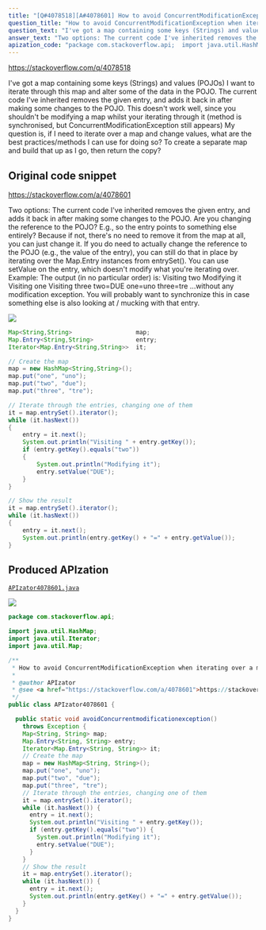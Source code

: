 ```yaml
---
title: "[Q#4078518][A#4078601] How to avoid ConcurrentModificationException when iterating over a map and changing values?"
question_title: "How to avoid ConcurrentModificationException when iterating over a map and changing values?"
question_text: "I've got a map containing some keys (Strings) and values (POJOs) I want to iterate through this map and alter some of the data in the POJO. The current code I've inherited removes the given entry, and adds it back in after making some changes to the POJO. This doesn't work well, since you shouldn't be modifying a map whilst your iterating through it (method is synchronised, but ConcurrentModificationException still appears) My question is, if I need to iterate over a map and change values, what are the best practices/methods I can use for doing so? To create a separate map and build that up as I go, then return the copy?"
answer_text: "Two options: The current code I've inherited removes the given entry, and adds it back in after making some changes to the POJO. Are you changing the reference to the POJO? E.g., so the entry points to something else entirely? Because if not, there's no need to remove it from the map at all, you can just change it. If you do need to actually change the reference to the POJO (e.g., the value of the entry), you can still do that in place by iterating over the Map.Entry instances from entrySet(). You can use setValue on the entry, which doesn't modify what you're iterating over. Example: The output (in no particular order) is: Visiting two   Modifying it   Visiting one   Visiting three   two=DUE   one=uno   three=tre ...without any modification exception. You will probably want to synchronize this in case something else is also looking at / mucking with that entry."
apization_code: "package com.stackoverflow.api;  import java.util.HashMap; import java.util.Iterator; import java.util.Map;  /**  * How to avoid ConcurrentModificationException when iterating over a map and changing values?  *  * @author APIzator  * @see <a href=\"https://stackoverflow.com/a/4078601\">https://stackoverflow.com/a/4078601</a>  */ public class APIzator4078601 {    public static void avoidConcurrentmodificationexception()     throws Exception {     Map<String, String> map;     Map.Entry<String, String> entry;     Iterator<Map.Entry<String, String>> it;     // Create the map     map = new HashMap<String, String>();     map.put(\"one\", \"uno\");     map.put(\"two\", \"due\");     map.put(\"three\", \"tre\");     // Iterate through the entries, changing one of them     it = map.entrySet().iterator();     while (it.hasNext()) {       entry = it.next();       System.out.println(\"Visiting \" + entry.getKey());       if (entry.getKey().equals(\"two\")) {         System.out.println(\"Modifying it\");         entry.setValue(\"DUE\");       }     }     // Show the result     it = map.entrySet().iterator();     while (it.hasNext()) {       entry = it.next();       System.out.println(entry.getKey() + \"=\" + entry.getValue());     }   } }"
---
```


https://stackoverflow.com/q/4078518

I&#x27;ve got a map containing some keys (Strings) and values (POJOs)
I want to iterate through this map and alter some of the data in the POJO.
The current code I&#x27;ve inherited removes the given entry, and adds it back in after making some changes to the POJO.
This doesn&#x27;t work well, since you shouldn&#x27;t be modifying a map whilst your iterating through it (method is synchronised, but ConcurrentModificationException still appears)
My question is, if I need to iterate over a map and change values, what are the best practices/methods I can use for doing so? To create a separate map and build that up as I go, then return the copy?



## Original code snippet

https://stackoverflow.com/a/4078601

Two options:
The current code I&#x27;ve inherited removes the given entry, and adds it back in after making some changes to the POJO.
Are you changing the reference to the POJO? E.g., so the entry points to something else entirely? Because if not, there&#x27;s no need to remove it from the map at all, you can just change it.
If you do need to actually change the reference to the POJO (e.g., the value of the entry), you can still do that in place by iterating over the Map.Entry instances from entrySet(). You can use setValue on the entry, which doesn&#x27;t modify what you&#x27;re iterating over.
Example:
The output (in no particular order) is:
Visiting two
  Modifying it
  Visiting one
  Visiting three
  two=DUE
  one=uno
  three=tre
...without any modification exception. You will probably want to synchronize this in case something else is also looking at / mucking with that entry.

<div class="code-logo"><img src="/stackoverflow.png" /></div>

```java
Map<String,String>                  map;
Map.Entry<String,String>            entry;
Iterator<Map.Entry<String,String>>  it;

// Create the map
map = new HashMap<String,String>();
map.put("one", "uno");
map.put("two", "due");
map.put("three", "tre");

// Iterate through the entries, changing one of them
it = map.entrySet().iterator();
while (it.hasNext())
{
    entry = it.next();
    System.out.println("Visiting " + entry.getKey());
    if (entry.getKey().equals("two"))
    {
        System.out.println("Modifying it");
        entry.setValue("DUE");
    }
}

// Show the result
it = map.entrySet().iterator();
while (it.hasNext())
{
    entry = it.next();
    System.out.println(entry.getKey() + "=" + entry.getValue());
}
```

## Produced APIzation

[`APIzator4078601.java`](https://github.com/pasqualesalza/apization-temp/raw/main/data/search/APIzator4078601.java)

<div class="code-logo"><img src="/apizator.png" /></div>

```java
package com.stackoverflow.api;

import java.util.HashMap;
import java.util.Iterator;
import java.util.Map;

/**
 * How to avoid ConcurrentModificationException when iterating over a map and changing values?
 *
 * @author APIzator
 * @see <a href="https://stackoverflow.com/a/4078601">https://stackoverflow.com/a/4078601</a>
 */
public class APIzator4078601 {

  public static void avoidConcurrentmodificationexception()
    throws Exception {
    Map<String, String> map;
    Map.Entry<String, String> entry;
    Iterator<Map.Entry<String, String>> it;
    // Create the map
    map = new HashMap<String, String>();
    map.put("one", "uno");
    map.put("two", "due");
    map.put("three", "tre");
    // Iterate through the entries, changing one of them
    it = map.entrySet().iterator();
    while (it.hasNext()) {
      entry = it.next();
      System.out.println("Visiting " + entry.getKey());
      if (entry.getKey().equals("two")) {
        System.out.println("Modifying it");
        entry.setValue("DUE");
      }
    }
    // Show the result
    it = map.entrySet().iterator();
    while (it.hasNext()) {
      entry = it.next();
      System.out.println(entry.getKey() + "=" + entry.getValue());
    }
  }
}

```